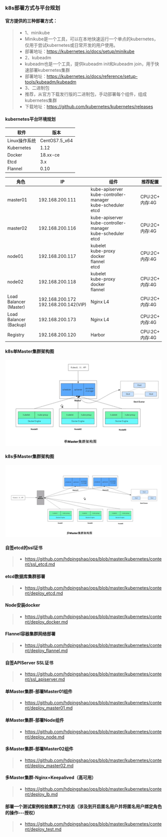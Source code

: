 ### k8s部署方式与平台规划

#### 官方提供的三种部署方式：

> * 1、minikube
> * Minikube是一个工具，可以在本地快速运行一个单点的kubernetes，仅用于尝试kubernetes或日常开发的用户使用。
> * 部署地址：https://kubernetes.io/docs/setup/minikube
> * 2、kubeadm
> * kubeadm也是一个工具，提供kubeadm init和kubeadm join，用于快速部署kubernetes集群
> * 部署地址：https://kubernetes.io/docs/reference/setup-tools/kubeadm/kubeadm
> * 3、二进制包
> * 推荐，从官方下载发行版的二进制包，手动部署每个组件，组成kubernetes集群
> * 下载地址：https://github.com/kubernetes/kubernetes/releases

#### kubernetes平台环境规划

|软件|版本|
|------|------|
|Linux操作系统|CentOS7.5_x64|
|Kubernetes|1.12|
|Docker|18.xx-ce|
|Etcd|3.x|
|Flannel|0.10|

|角色|IP|组件|推荐配置|
|------|------|------|------|
|master01|192.168.200.111|kube-apiserver<br>kube-controller-manager<br>kube-scheduler<br>etcd|CPU:2C+<br>内存:4G|
|master02|192.168.200.116|kube-apiserver<br>kube-controller-manager<br>kube-scheduler<br>etcd|CPU:2C+<br>内存:4G|
|node01|192.168.200.117|kubelet<br>kube-proxy<br>docker<br>flannel<br>etcd|CPU:2C+<br>内存:4G|
|node02|192.168.200.118|kubelet<br>kube-proxy<br>docker<br>flannel|CPU:2C+<br>内存:4G|
|Load Balancer<br>(Master)|192.168.200.172<br>192.168.200.142(VIP)|Nginx L4|CPU:2C+<br>内存:4G|
|Load Balancer<br>(Backup)|192.168.200.173|Nginx L4|CPU:2C+<br>内存:4G|
|Registry|192.168.200.120|Harbor|CPU:2C+<br>内存:4G|


#### k8s单Master集群架构图

![iamge](https://github.com/hdpingshao/ops/blob/master/kubernetes/images/2-1-1.jpg)

#### k8s多Master集群架构图

![image](https://github.com/hdpingshao/ops/blob/master/kubernetes/images/2-1-2.jpg)

#### 自签etcd的ssl证书

> * https://github.com/hdpingshao/ops/blob/master/kubernetes/content/ssl_etcd.md

#### etcd数据库集群部署

> * https://github.com/hdpingshao/ops/blob/master/kubernetes/content/deploy_etcd.md

#### Node安装docker

> * https://github.com/hdpingshao/ops/blob/master/kubernetes/content/deploy_docker.md

#### Flannel容器集群网络部署

> * https://github.com/hdpingshao/ops/blob/master/kubernetes/content/deploy_flannel.md

#### 自签APIServer SSL证书

> * https://github.com/hdpingshao/ops/blob/master/kubernetes/content/ssl_apiserver.md

#### 单Master集群-部署Master01组件

> * https://github.com/hdpingshao/ops/blob/master/kubernetes/content/deploy_master01.md

#### 单Master集群-部署Node组件

> * https://github.com/hdpingshao/ops/blob/master/kubernetes/content/deploy_node.md

#### 多Master集群-部署Master02组件

> * https://github.com/hdpingshao/ops/blob/master/kubernetes/content/deploy_master02.md

#### 多Master集群-Nginx+Keepalived（高可用）

> * https://github.com/hdpingshao/ops/blob/master/kubernetes/content/deploy_lb.md

#### 部署一个测试案例检验集群工作状态（涉及到开启匿名用户并将匿名用户绑定角色的操作---授权）

> * https://github.com/hdpingshao/ops/blob/master/kubernetes/content/deploy_test.md